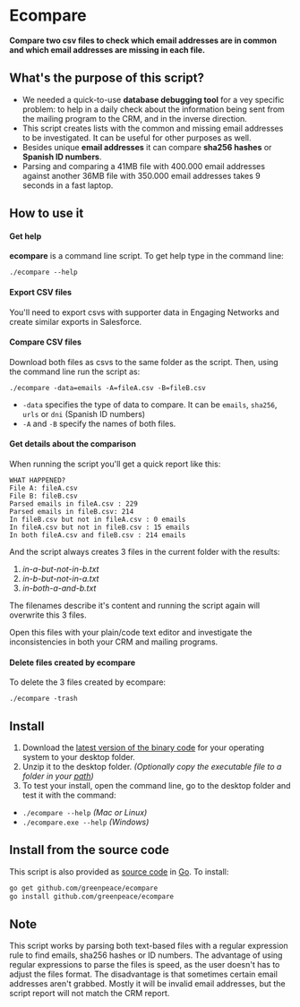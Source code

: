 # Ecompare

**Compare two csv files to check which email addresses are in common and which email addresses are missing in each file.**

## What's the purpose of this script?

* We needed a quick-to-use **database debugging tool** for a vey specific problem: to help in a daily check about the information being sent from the mailing program to the CRM, and in the inverse direction.
* This script creates lists with the common and missing email addresses to be investigated. It can be useful for other purposes as well.
* Besides unique **email addresses** it can compare **sha256 hashes** or **Spanish ID numbers**.
* Parsing and comparing a 41MB file with 400.000 email addresses against another 36MB file with 350.000 email addresses takes 9 seconds in a fast laptop.

## How to use it

#### Get help

**ecompare** is a command line script. To get help type in the command line:

```
./ecompare --help
```

#### Export CSV files

You'll need to export csvs with supporter data in Engaging Networks and create similar exports in Salesforce.

#### Compare CSV files

Download both files as csvs to the same folder as the script. Then, using the command line run the script as:

```
./ecompare -data=emails -A=fileA.csv -B=fileB.csv
```

* `-data` specifies the type of data to compare. It can be `emails`, `sha256`, `urls` or `dni` (Spanish ID numbers)
* `-A` and `-B` specify the names of both files.

#### Get details about the comparison

When running the script you'll get a quick report like this:

```
WHAT HAPPENED?
File A: fileA.csv
File B: fileB.csv
Parsed emails in fileA.csv : 229
Parsed emails in fileB.csv: 214
In fileB.csv but not in fileA.csv : 0 emails
In fileA.csv but not in fileB.csv : 15 emails
In both fileA.csv and fileB.csv : 214 emails
```

And the script always creates 3 files in the current folder with the results:

1. *in-a-but-not-in-b.txt*
2. *in-b-but-not-in-a.txt*
3. *in-both-a-and-b.txt*

The filenames describe it's content and running the script again will overwrite this 3 files.

Open this files with your plain/code text editor and investigate the inconsistencies in both your CRM and mailing programs. 

#### Delete files created by ecompare

To delete the 3 files created by ecompare:

```
./ecompare -trash
```

## Install

1. Download the [latest version of the binary code](https://github.com/greenpeace/ecompare/releases/) for your operating system to your desktop folder.
2. Unzip it to the desktop folder. *(Optionally copy the executable file to a folder in your [path](https://goo.gl/oLzTGw))*
3. To test your install, open the command line, go to the desktop folder and test it with the command: 
  * `./ecompare --help` *(Mac or Linux)*
  * `./ecompare.exe --help` *(Windows)*

## Install from the source code

This script is also provided as [source code](https://github.com/greenpeace/ecompare/) in [Go](https://golang.org/dl/). To install:

```bash
go get github.com/greenpeace/ecompare
go install github.com/greenpeace/ecompare
```


## Note

This script works by parsing both text-based files with a regular expression rule to find emails, sha256 hashes or ID numbers. The advantage of using regular expressions to parse the files is speed, as the user doesn't has to adjust the files format. The disadvantage is that sometimes certain email addresses aren't grabbed. Mostly it will be invalid email addresses, but the script report will not match the CRM report.